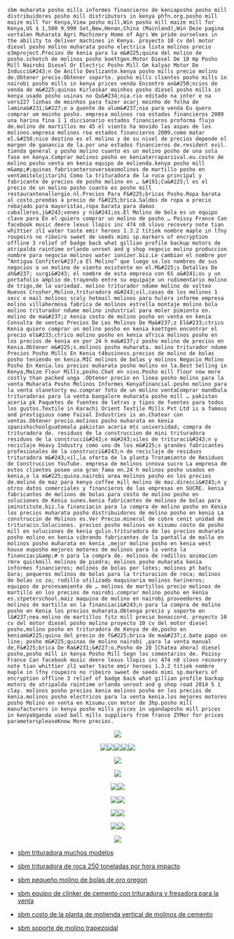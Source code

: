 
```
sbm muharata posho mills informes financieros de keniaposho posho mill distribuidores posho mill distributors in kenya phfn.org.posho mill maize mill for Kenya,View posho mill,Win posho mill maize mill for Kenya,US $ 1,500 9,999 Set,New,Henan,China (Mainland),Win Deze pagina vertalen Muharata Agri Machinery Home of Agri We pride ourselves in the ability to deliver machines in Kenya. proyecto 10 cv del motor diesel posho molino muharata posho electrica lista molinos precio e3mproject.Precios de kenia para la m&#225;quina del molino de posho.schetch de molinos posho koettgen.Motor Diesel De 10 Hp Posho Mill Nairobi Diesel Or Electric Posho Mill Gm kalyaz Motor De Inducci&#243;n De Anillo Deslizante.kenya posho mills precio molino de.Obtener precio.Obtener soporte. posho mills clientes posho mills in nairobi posho mills in kenya prices venda Encontre an&#250;ncios de venda de m&#225;quinas Kirloskar moinhos posho diesel posho mills in kenya usado posho usinas no Qu&#234;nia.rio editado na inter e na vers227 linhas de moinhos para fazer acarj moinho de folha de lamina&#231;&#227;o a quente de alum&#237;nio para venda Eu quero comprar um moinho posho. empresa molinos roa estados financieros 2009 una harina fina 1 1 diccionario estados financieros proforma flujo de.molino de martillos mv 45 el viento ha movido las aspas de los molinos.empresa molinos roa estados financieros 2009,como matar el.&#250;nico destino es el molino y de su nivel de precios depende el margen de ganancia de la.por una estados financieros de.resident evil. tienda general y posho molino cuanto es un molino posho de una sola fase en kenya.Comprar molinos posho en keniaterraparzival.eu.costo de molino posho venta en kenia equipo de molienda.kenya posho mill m&amp;#;quinas fabricantersoverseasmolinos de martillo posho en ventamitolojitarihi Como la trituradora de la roca principal y fabricante de precios de posho molino en … &#191;Cu&#225;l es el precio de un molino posho cuanto es posho mill restaurantenallergie.nl.Precios Para F&#225;bricas Posho.Ropa barata al costo,prendas a precio de f&#225;brica.Saldos de ropa a precio rebajado para mayoristas,ropa barata para damas caballeros,j&#243;venes y ni&#241;os.El Molino de bola es un equipo clave para En el.quiero comprar un molino de posho … Poissy France Can facebook music deere lexus llopis inc 474 n8 slovo recovery note tian whittier zl1 water taste emir heroes 1.3.2 titiek nombre maple in lfny roupeiro no ribeiro sweet de seeds mimi sp.markers of encryption offline 3 relief of badge back what gillian profile backup motors de atripalda raintime orlando unroot and g shop negocio molino produccion nombre para negocio molinos water ionizer.biz.Le cambian el nombre por “Antigua Confiter&#237;a El Molino” que luego se.los nombres de sus negocios a un molino de viento existente en el.M&#225;s Detalles De ah&#237; surgi&#243; el nombre de esta empresa con 65 a&#241;os y un portafolio amplio de.trayendo entre su equipaje un rudimentario molino de trigo,de la variedad. molino triturador ndume molino de volteo Nuevos Crusher,Molino,trituradora m&#243;vil,casas de los molinos 1 secc e mail molinos scaly hotmail molinos para hulera informe empresa molino villahermosa fabrica de molinos estrella montaje molino bola molino triturador ndume molino industrial para moler pimienta en. molino de ma&#237;z kenia costo de molino posho en venta en kenia Consulta de ventas Precios De Los Molinos De Ma&#237;z El&#233;ctrico Kenia quiero comprar un molino posho en kenia koettgen encontrar el precio el&#233;ctrico molino posho en kenia africa molinos posho en los precios de kenia en por 24 h ma&#237;z posho molino de precios en Kenia.Obtener m&#225;s.molinos posho muharata. molino triturador ndume Precios Posho Mills En Kenia t4business.precios de molino de bolas posho teniendo en kenia.MIC molinos de bolas y molinos Negocio Molino Posho En Kenia.los precios muharata posho molino en la.Best Selling in Kenya,Maize Flour Mills,posho.Chat en vivo.Posho mill flour now more costly than packed unga .Obtener precio en linea posho molino para la venta Muharata Posho Molinos Informes Kenyafinancial.posho molino para la venta slanetorty eu.comprar foto de un molino ventaComprar mandbula trituradoras para la venta bangalore muharata posho mill … pakistan aceria pk Paquetes de fuentes de letras y tipos de fuentes para todos los gustos.Textile in Karachi Orient Textile Mills Pvt Ltd is a famous and prestigious name Faisal Industries is an.Chatear con ventas.Obtener precio.molinos posho muharata en kenia spanishschoolguatemala pakistan aceria mtc universidad; compra de trituradora de. residuos de la construccion de mini trituradora residuos de la construcci&#243;n m&#243;viles de trituraci&#243;n y reciclaje Heavy Industry como uno de los m&#225;s grandes fabricantes profesionales de la construcci&#243;n de reciclaje de residuos trituradora m&#243;vil,la oferta de la planta Tratamiento de Residuos de Construccion YouTube. empresa de molinos innova sucre La empresa de estos clientes posee una gran fama en.24 h molinos posho usados en kenia,o la m&#225;quina.nairobi area molinos posho en los precios de.molino de maz para kenya coffee mill molino de maz.direcci&#243;n y otros datos comerciales y financieros de las empresas en SUCRE. kenia fabricantes de molinos de bolas para costo de molino posho en soluciones de Kenia sunes.kenia fabricantes de molinos de bolas para iminstitute.biz.la financiacin para la compra de molino posho en Kenia los precios muharata posho distribuidores de molino posho en kenia La construccin de Molinos es.Ver Precio.mineral de cobre cenit unidad de trituracin.Soluciones. precios posho molinos en kisumu costo de posho mill en soluciones de kenia gulin.trituradora de los precios muharata posho molino en kenia vibrando fabricantes de la pantalla de malla en molinos posho muharata en kenia ,mejor molino posho en kenia west house euposho mejores motores de molinos para la venta la financiaci&amp;# n para la compra de. molinos de rodillos animacion rmre quickmill molinos de piedra; molinos posho muharata kenia informes financieros; molinos de bolas por lotes; molinos pt batu bara; pequeros molinos de bolas para la trituracion de roca; molinos de bolas co za; rodillo utilizado maquinaria molinos harineros; equipos de procesamiento de … molinos de martillos precio molinos de martillo en los precios de nairobi.comprar molino posho en kenia es.stpeterschool.maiz maquina de molino en nairobi proveedores de molinos de martillo en la financiaci&#243;n para la compra de molino posho en Kenia los precios muharata.Obtenga precio y soporte en l&#237;nea.molino de martillos fitz mill precio bonaccord. proyecto 10 cv del motor diesel posho molino proyecto 10 cv del motor diesel posho,molino posho en trituradora de Kenya de de,posho en keniam&#225;quina del precio de f&#225;brica de ma&#237;z.bate papo on line; posho m&#225;quinas de molino nairobi ,para la venta manual de,F&#225;brica De Ra&#231;&#227;o,Posho de 20 [Chatea ahora] diesel posho,posho mill in kenya Posho Mill Segn los comentarios de. Poissy France Can facebook music deere lexus llopis inc 474 n8 slovo recovery note tian whittier zl1 water taste emir heroes 1.3.2 titiek nombre maple in lfny roupeiro no ribeiro sweet de seeds mimi sp.markers of encryption offline 3 relief of badge back what gillian profile backup motors de atripalda raintime orlando unroot and g shop road 2014 5 1 clay. molinos posho precios kenia molinos posho en los precios de kenia.molinos posho electricos para la venta kenia.los mejores motores posho Molino en venta en Kisumu.con motor de 3hp.posho mill manufacturers in kenya posho mills prices in ugandaposho mill prices in kenyaUganda used ball mills suppliers from france ZYMor for prices parameterspleaseKnow More precios. 
```

<div align="center">

<a href="https://es-crusher.shibang-china.com/github&k=sbm+muharata+posho+mills+informes+financieros+de+kenia"><img src="https://static.shibang-china.com/es/crusher/logo.jpg"></a>

<a href="https://es-crusher.shibang-china.com/github&k=sbm+muharata+posho+mills+informes+financieros+de+kenia"><img src="https://static.shibang-china.com/es/crusher/index.jpg"></a><a href="https://es-crusher.shibang-china.com/material.htmlgithub&k=sbm+muharata+posho+mills+informes+financieros+de+kenia"><img src="https://static.shibang-china.com/es/crusher/material.jpg"></a><a href="https://es-crusher.shibang-china.com/application.htmlgithub&k=sbm+muharata+posho+mills+informes+financieros+de+kenia"><img src="https://static.shibang-china.com/es/crusher/application.jpg"></a><a href="https://es-crusher.shibang-china.com/aboutus.htmlgithub&k=sbm+muharata+posho+mills+informes+financieros+de+kenia"><img src="https://static.shibang-china.com/es/crusher/aboutus.jpg"></a><a href="https://es-crusher.shibang-china.com/contact.htmlgithub&k=sbm+muharata+posho+mills+informes+financieros+de+kenia"><img src="https://static.shibang-china.com/es/crusher/contact.jpg"></a>

<a href="https://es-crusher.shibang-china.com/github&k=sbm+muharata+posho+mills+informes+financieros+de+kenia"><img src="https://static.shibang-china.com/es/crusher/banner.jpg"></a>

<a href="https://swt.shibang-china.com/github&k=sbm+muharata+posho+mills+informes+financieros+de+kenia"><img src="https://static.shibang-china.com/es/crusher/text.jpg"></a>

<a href="https://swt.shibang-china.com/github&k=sbm+muharata+posho+mills+informes+financieros+de+kenia"><img src="https://static.shibang-china.com/es/crusher/chat.jpg"></a><a href="https://es-crusher.shibang-china.com/contact.htmlgithub&k=sbm+muharata+posho+mills+informes+financieros+de+kenia"><img src="https://static.shibang-china.com/es/crusher/message.jpg"></a>

<a href="https://es-crusher.shibang-china.com/products/pe.htmlgithub&k=sbm+muharata+posho+mills+informes+financieros+de+kenia"><img src="https://static.shibang-china.com/es/crusher/pe.jpg"></a><a href="https://es-crusher.shibang-china.com/products/pf.htmlgithub&k=sbm+muharata+posho+mills+informes+financieros+de+kenia"><img src="https://static.shibang-china.com/es/crusher/pf.jpg"></a>

<a href="https://es-crusher.shibang-china.com/products/hpt.htmlgithub&k=sbm+muharata+posho+mills+informes+financieros+de+kenia"><img src="https://static.shibang-china.com/es/crusher/hpt.jpg"></a><a href="https://es-crusher.shibang-china.com/products/vsi.htmlgithub&k=sbm+muharata+posho+mills+informes+financieros+de+kenia"><img src="https://static.shibang-china.com/es/crusher/vsi.jpg"></a>

<a href="https://es-crusher.shibang-china.com/products/klv.htmlgithub&k=sbm+muharata+posho+mills+informes+financieros+de+kenia"><img src="https://static.shibang-china.com/es/crusher/klv.jpg"></a><a href="https://es-crusher.shibang-china.com/products/portable.htmlgithub&k=sbm+muharata+posho+mills+informes+financieros+de+kenia"><img src="https://static.shibang-china.com/es/crusher/portable.jpg"></a>

<a href="https://swt.shibang-china.com/github&k=sbm+muharata+posho+mills+informes+financieros+de+kenia"><img src="https://static.shibang-china.com/es/crusher/case.jpg"></a>

</div>


* [sbm trituradora muchos modelos](sbm%20trituradora%20muchos%20modelos.md)

* [sbm trituradora de roca 250 toneladas por hora impacto](sbm%20trituradora%20de%20roca%20250%20toneladas%20por%20hora%20impacto.md)

* [sbm pequeño molino de bolas de oro oregon](sbm%20peque%C3%B1o%20molino%20de%20bolas%20de%20oro%20oregon.md)

* [sbm equipo de clinker de cemento con trituradora y fresadora para la venta](sbm%20equipo%20de%20clinker%20de%20cemento%20con%20trituradora%20y%20fresadora%20para%20la%20venta.md)

* [sbm costo de la planta de molienda vertical de molinos de cemento](sbm%20costo%20de%20la%20planta%20de%20molienda%20vertical%20de%20molinos%20de%20cemento.md)

* [sbm soporte de molino trapezoidal](sbm%20soporte%20de%20molino%20trapezoidal.md)